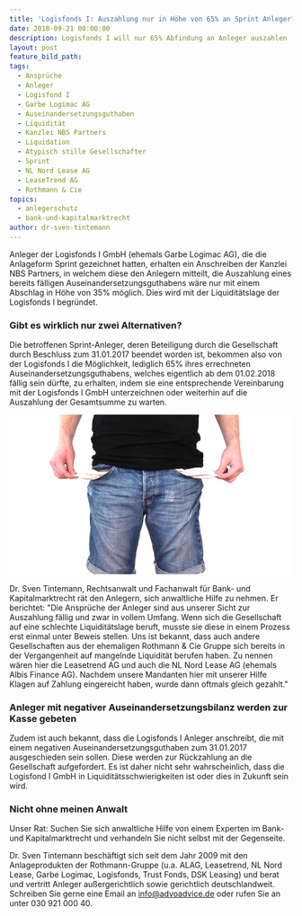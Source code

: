 ```yaml
---
title: 'Logisfonds I: Auszahlung nur in Höhe von 65% an Sprint Anleger?'
date: 2018-09-21 00:00:00
description: Logisfonds I will nur 65% Abfindung an Anleger auszahlen
layout: post
feature_bild_path:
tags:
  - Ansprüche
  - Anleger
  - Logisfond I
  - Garbe Logimac AG
  - Auseinandersetzungsguthaben
  - Liquidität
  - Kanzlei NBS Partners
  - Liquidation
  - Atypisch stille Gesellschafter
  - Sprint
  - NL Nord Lease AG
  - LeaseTrend AG
  - Rothmann & Cie
topics:
  - anlegerschutz
  - bank-und-kapitalmarktrecht
author: dr-sven-tintemann
---
```


Anleger der Logisfonds I GmbH (ehemals Garbe Logimac AG), die die Anlageform Sprint gezeichnet hatten, erhalten ein Anschreiben der Kanzlei NBS Partners, in welchem diese den Anlegern mitteilt, die Auszahlung eines bereits fälligen Auseinandersetzungsguthabens wäre nur mit einem Abschlag in Höhe von 35% möglich. Dies wird mit der Liquiditätslage der Logisfonds I begründet.

### Gibt es wirklich nur zwei Alternativen?

Die betroffenen Sprint-Anleger, deren Beteiligung durch die Gesellschaft durch Beschluss zum 31.01.2017 beendet worden ist, bekommen also von der Logisfonds I die Möglichkeit, lediglich 65% ihres errechneten Auseinandersetzungsguthabens, welches eigentlich ab dem 01.02.2018 fällig sein dürfte, zu erhalten, indem sie eine entsprechende Vereinbarung mit der Logisfonds I GmbH unterzeichnen oder weiterhin auf die Auszahlung der Gesamtsumme zu warten.

![Taschen leer - Foto Pixabay](/uploads/no-money-2070384-640-2.jpg "Sind die Taschen der Logisfonds wirklich leer?")

Dr. Sven Tintemann, Rechtsanwalt und Fachanwalt für Bank- und Kapitalmarktrecht rät den Anlegern, sich anwaltliche Hilfe zu nehmen. Er berichtet: "Die Ansprüche der Anleger sind aus unserer Sicht zur Auszahlung fällig und zwar in vollem Umfang. Wenn sich die Gesellschaft auf eine schlechte Liquiditätslage beruft, musste sie diese in einem Prozess erst einmal unter Beweis stellen. Uns ist bekannt, dass auch andere Gesellschaften aus der ehemaligen Rothmann & Cie Gruppe sich bereits in der Vergangenheit auf mangelnde Liquidität berufen haben. Zu nennen wären hier die Leasetrend AG und auch die NL Nord Lease AG (ehemals Albis Finance AG). Nachdem unsere Mandanten hier mit unserer Hilfe Klagen auf Zahlung eingereicht haben, wurde dann oftmals gleich gezahlt."

### Anleger mit negativer Auseinandersetzungsbilanz werden zur Kasse gebeten

Zudem ist auch bekannt, dass die Logisfonds I Anleger anschreibt, die mit einem negativen Auseinandersetzungsguthaben zum 31.01.2017 ausgeschieden sein sollen. Diese werden zur Rückzahlung an die Gesellschaft aufgefordert. Es ist daher nicht sehr wahrscheinlich, dass die Logisfond I GmbH in Liquiditätsschwierigkeiten ist oder dies in Zukunft sein wird.

### Nicht ohne meinen Anwalt

Unser Rat: Suchen Sie sich anwaltliche Hilfe von einem Experten im Bank- und Kapitalmarktrecht und verhandeln Sie nicht selbst mit der Gegenseite.

Dr. Sven Tintemann beschäftigt sich seit dem Jahr 2009 mit den Anlageprodukten der Rothmann-Gruppe (u.a. ALAG, Leasetrend, NL Nord Lease, Garbe Logimac, Logisfonds, Trust Fonds, DSK Leasing) und berat und vertritt Anleger außergerichtlich sowie gerichtlich deutschlandweit. Schreiben Sie gerne eine Email an info@advoadvice.de oder rufen Sie an unter 030 921 000 40.